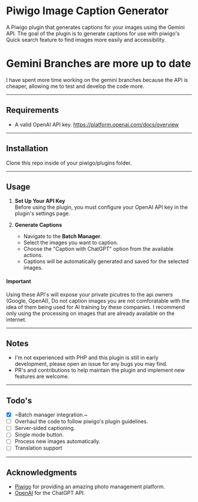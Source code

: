 # Piwigo Image Caption Generator

A Piwigo plugin that generates captions for your images using the Gemini API. The goal of the plugin is to generate captions for use with piwigo's Quick search feature to find images more easily and accessibility.

# Gemini Branches are more up to date

I have spent more time working on the gemini branches because the API is cheaper, allowing me to test and develop the code more.

---

## Requirements

- A valid OpenAI API key.
https://platform.openai.com/docs/overview

---

## Installation
Clone this repo inside of your piwigo/plugins folder.

---

## Usage

1. **Set Up Your API Key**  
   Before using the plugin, you must configure your OpenAI API key in the plugin's settings page.

2. **Generate Captions**  
   - Navigate to the **Batch Manager**.
   - Select the images you want to caption.
   - Choose the "Caption with ChatGPT" option from the available actions.
   - Captions will be automatically generated and saved for the selected images.
  
#### Important
Using these API's will expose your private picutres to the api owners (Google, OpenAI), Do not caption images you are not comforatable with the idea of them being used for AI training by these companies.
I recommend only using the processing on images that are already available on the internet.

---

## Notes

- I'm not experienced with PHP and this plugin is still in early development, please open an issue for any bugs you may find.
- PR's and contributions to help maintain the plugin and implement new features are welcome.

---
## Todo's
 - [x] ~Batch manager integration.~
 - [ ] Overhaul the code to follow piwigo's plugin guidelines.
 - [ ] Server-sided captioning.
 - [ ] Single mode button.
 - [ ] Process new images automatically.
 - [ ] Translation support
---

## Acknowledgments

- [Piwigo](https://piwigo.org) for providing an amazing photo management platform.
- [OpenAI](https://openai.com) for the ChatGPT API.
